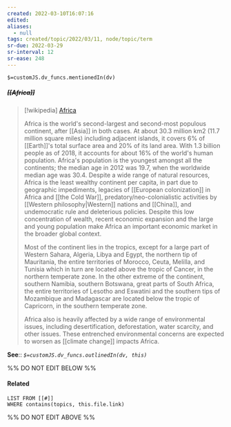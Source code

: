 ```yaml
---
created: 2022-03-10T16:07:16 
edited: 
aliases:
  - null
tags: created/topic/2022/03/11, node/topic/term
sr-due: 2022-03-29
sr-interval: 12
sr-ease: 248
---
```

`$=customJS.dv_funcs.mentionedIn(dv)`

##### <s class="topic-title">[[Africa]]</s>

> [!wikipedia] [Africa](https://en.wikipedia.org/wiki/Africa)
> 
> Africa is the world's second-largest and second-most populous continent, after [[Asia]] in both cases. At about 30.3 million km2 (11.7 million square miles) including adjacent islands, it covers 6% of [[Earth]]'s total surface area and 20% of its land area. With 1.3 billion people as of 2018, it accounts for about 16% of the world's human population. Africa's population is the youngest amongst all the continents; the median age in 2012 was 19.7, when the worldwide median age was 30.4. Despite a wide range of natural resources, Africa is the least wealthy continent per capita, in part due to geographic impediments, legacies of [[European colonization]] in Africa and [[the Cold War]], predatory/neo-colonialistic activities by [[Western philosophy|Western]] nations and [[China]], and undemocratic rule and deleterious policies. Despite this low concentration of wealth, recent economic expansion and the large and young population make Africa an important economic market in the broader global context.
> 
> Most of the continent lies in the tropics, except for a large part of Western Sahara, Algeria, Libya and Egypt, the northern tip of Mauritania, the entire territories of Morocco, Ceuta, Melilla, and Tunisia which in turn are located above the tropic of Cancer, in the northern temperate zone. In the other extreme of the continent, southern Namibia, southern Botswana, great parts of South Africa, the entire territories of Lesotho and Eswatini and the southern tips of Mozambique and Madagascar are located below the tropic of Capricorn, in the southern temperate zone.
> 
> Africa also is heavily affected by a wide range of environmental issues, including desertification, deforestation, water scarcity, and other issues. These entrenched environmental concerns are expected to worsen as [[climate change]] impacts Africa. 
> 


**See**::
*`$=customJS.dv_funcs.outlinedIn(dv, this)`*

%% DO NOT EDIT BELOW %%

#### Related 

```dataview
LIST FROM [[#]]
WHERE contains(topics, this.file.link)
```
%% DO NOT EDIT ABOVE %%
